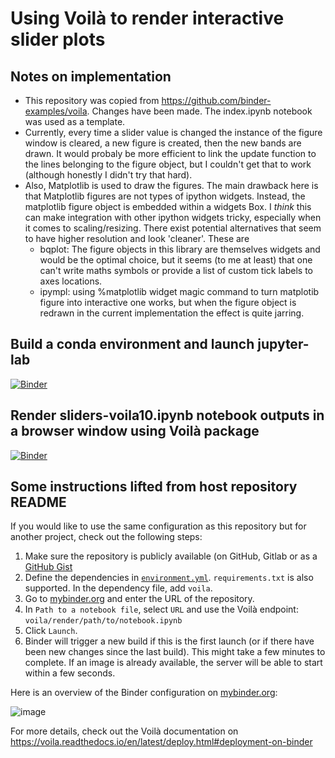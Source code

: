 # Using Voilà to render interactive slider plots 

## Notes on implementation
- This repository was copied from https://github.com/binder-examples/voila. Changes have been made. The index.ipynb notebook was used as a template. 
- Currently, every time a slider value is changed the instance of the figure window is cleared, a new figure is created, then the new bands are drawn. It would probaly be more efficient to link the update function to the lines belonging to the figure object, but I couldn't get that to work (although honestly I didn't try that hard). 
- Also, Matplotlib is used to draw the figures. The main drawback here is that Matplotlib figures are not types of ipython widgets. Instead, the matplotlib figure object is embedded within a widgets Box. I _think_ this can make integration with other ipython widgets tricky, especially when it comes to scaling/resizing. There exist potential alternatives that seem to have higher resolution and look 'cleaner'. These are
   - bqplot: The figure objects in this library are themselves widgets and would be the optimal choice, but it seems (to me at least) that one can't write maths symbols or provide a list of custom tick labels to axes locations. 
   - ipympl: using %matplotlib widget magic command to turn matplotib figure into interactive one works, but when the figure object is redrawn in the current implementation the effect is quite jarring. 


## Build a conda environment and launch jupyter-lab
[![Binder](https://mybinder.org/badge_logo.svg)](https://mybinder.org/v2/gh/dylanjones96/Voila-tests/HEAD)

## Render sliders-voila10.ipynb notebook outputs in a browser window using Voilà package
[![Binder](https://mybinder.org/badge_logo.svg)](https://mybinder.org/v2/gh/dylanjones96/Voila-tests/main?urlpath=voila%2Frender%2Findex_test8.ipynb)

## Some instructions lifted from host repository README

If you would like to use the same configuration as this repository but for another project, check out the following steps:

1. Make sure the repository is publicly available (on GitHub, Gitlab or as a [GitHub Gist](https://gist.github.com)
2. Define the dependencies in [`environment.yml`](./environment.yml). `requirements.txt` is also supported. In the dependency file, add `voila`.
3. Go to [mybinder.org](https://mybinder.org) and enter the URL of the repository.
4. In `Path to a notebook file`, select `URL` and use the Voilà endpoint: `voila/render/path/to/notebook.ipynb`
5. Click `Launch`.
6. Binder will trigger a new build if this is the first launch (or if there have been new changes since
   the last build). This might take a few minutes to complete. If an image is already available,
   the server will be able to start within a few seconds.

Here is an overview of the Binder configuration on [mybinder.org](https://mybinder.org):

![image](https://user-images.githubusercontent.com/591645/132292481-01f877c3-77f8-46ba-b265-23bd3e25f513.png)

For more details, check out the Voilà documentation on https://voila.readthedocs.io/en/latest/deploy.html#deployment-on-binder
